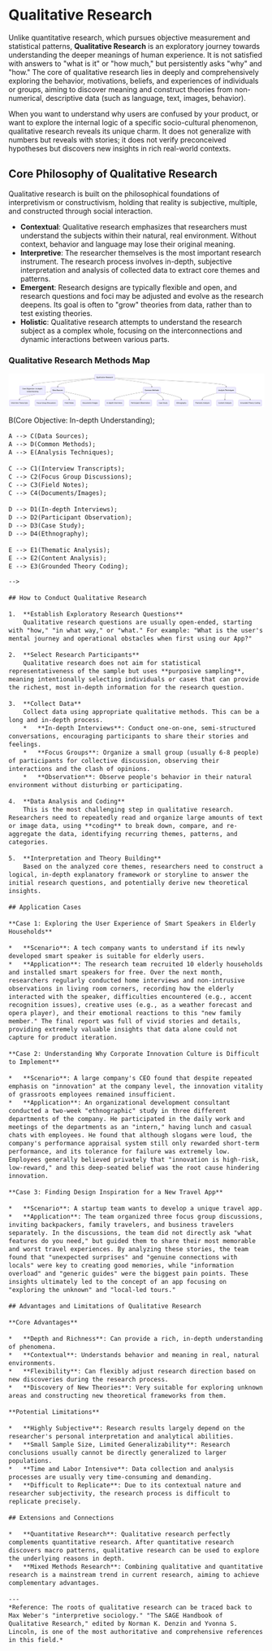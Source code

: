 # Qualitative Research

Unlike quantitative research, which pursues objective measurement and statistical patterns, **Qualitative Research** is an exploratory journey towards understanding the deeper meanings of human experience. It is not satisfied with answers to "what is it" or "how much," but persistently asks "why" and "how." The core of qualitative research lies in deeply and comprehensively exploring the behavior, motivations, beliefs, and experiences of individuals or groups, aiming to discover meaning and construct theories from non-numerical, descriptive data (such as language, text, images, behavior).

When you want to understand why users are confused by your product, or want to explore the internal logic of a specific socio-cultural phenomenon, qualitative research reveals its unique charm. It does not generalize with numbers but reveals with stories; it does not verify preconceived hypotheses but discovers new insights in rich real-world contexts.

## Core Philosophy of Qualitative Research

Qualitative research is built on the philosophical foundations of interpretivism or constructivism, holding that reality is subjective, multiple, and constructed through social interaction.

*   **Contextual**: Qualitative research emphasizes that researchers must understand the subjects within their natural, real environment. Without context, behavior and language may lose their original meaning.
*   **Interpretive**: The researcher themselves is the most important research instrument. The research process involves in-depth, subjective interpretation and analysis of collected data to extract core themes and patterns.
*   **Emergent**: Research designs are typically flexible and open, and research questions and foci may be adjusted and evolve as the research deepens. Its goal is often to "grow" theories from data, rather than to test existing theories.
*   **Holistic**: Qualitative research attempts to understand the research subject as a complex whole, focusing on the interconnections and dynamic interactions between various parts.

### Qualitative Research Methods Map

![Qualitative Research Process](./Qualitative-Research-Tutorial-en-mermaid.png)

<!--
```mermaid

graph TD
    A(Qualitative Research) --> B(Core Objective: In-depth Understanding);
    A --> C(Data Sources);
    A --> D(Common Methods);
    A --> E(Analysis Techniques);

    C --> C1(Interview Transcripts);
    C --> C2(Focus Group Discussions);
    C --> C3(Field Notes);
    C --> C4(Documents/Images);

    D --> D1(In-depth Interviews);
    D --> D2(Participant Observation);
    D --> D3(Case Study);
    D --> D4(Ethnography);

    E --> E1(Thematic Analysis);
    E --> E2(Content Analysis);
    E --> E3(Grounded Theory Coding);

```
-->

## How to Conduct Qualitative Research

1.  **Establish Exploratory Research Questions**
    Qualitative research questions are usually open-ended, starting with "how," "in what way," or "what." For example: "What is the user's mental journey and operational obstacles when first using our App?"

2.  **Select Research Participants**
    Qualitative research does not aim for statistical representativeness of the sample but uses **purposive sampling**, meaning intentionally selecting individuals or cases that can provide the richest, most in-depth information for the research question.

3.  **Collect Data**
    Collect data using appropriate qualitative methods. This can be a long and in-depth process.
    *   **In-depth Interviews**: Conduct one-on-one, semi-structured conversations, encouraging participants to share their stories and feelings.
    *   **Focus Groups**: Organize a small group (usually 6-8 people) of participants for collective discussion, observing their interactions and the clash of opinions.
    *   **Observation**: Observe people's behavior in their natural environment without disturbing or participating.

4.  **Data Analysis and Coding**
    This is the most challenging step in qualitative research. Researchers need to repeatedly read and organize large amounts of text or image data, using **coding** to break down, compare, and re-aggregate the data, identifying recurring themes, patterns, and categories.

5.  **Interpretation and Theory Building**
    Based on the analyzed core themes, researchers need to construct a logical, in-depth explanatory framework or storyline to answer the initial research questions, and potentially derive new theoretical insights.

## Application Cases

**Case 1: Exploring the User Experience of Smart Speakers in Elderly Households**

*   **Scenario**: A tech company wants to understand if its newly developed smart speaker is suitable for elderly users.
*   **Application**: The research team recruited 10 elderly households and installed smart speakers for free. Over the next month, researchers regularly conducted home interviews and non-intrusive observations in living room corners, recording how the elderly interacted with the speaker, difficulties encountered (e.g., accent recognition issues), creative uses (e.g., as a weather forecast and opera player), and their emotional reactions to this "new family member." The final report was full of vivid stories and details, providing extremely valuable insights that data alone could not capture for product iteration.

**Case 2: Understanding Why Corporate Innovation Culture is Difficult to Implement**

*   **Scenario**: A large company's CEO found that despite repeated emphasis on "innovation" at the company level, the innovation vitality of grassroots employees remained insufficient.
*   **Application**: An organizational development consultant conducted a two-week "ethnographic" study in three different departments of the company. He participated in the daily work and meetings of the departments as an "intern," having lunch and casual chats with employees. He found that although slogans were loud, the company's performance appraisal system still only rewarded short-term performance, and its tolerance for failure was extremely low. Employees generally believed privately that "innovation is high-risk, low-reward," and this deep-seated belief was the root cause hindering innovation.

**Case 3: Finding Design Inspiration for a New Travel App**

*   **Scenario**: A startup team wants to develop a unique travel app.
*   **Application**: The team organized three focus group discussions, inviting backpackers, family travelers, and business travelers separately. In the discussions, the team did not directly ask "what features do you need," but guided them to share their most memorable and worst travel experiences. By analyzing these stories, the team found that "unexpected surprises" and "genuine connections with locals" were key to creating good memories, while "information overload" and "generic guides" were the biggest pain points. These insights ultimately led to the concept of an app focusing on "exploring the unknown" and "local-led tours."

## Advantages and Limitations of Qualitative Research

**Core Advantages**

*   **Depth and Richness**: Can provide a rich, in-depth understanding of phenomena.
*   **Contextual**: Understands behavior and meaning in real, natural environments.
*   **Flexibility**: Can flexibly adjust research direction based on new discoveries during the research process.
*   **Discovery of New Theories**: Very suitable for exploring unknown areas and constructing new theoretical frameworks from them.

**Potential Limitations**

*   **Highly Subjective**: Research results largely depend on the researcher's personal interpretation and analytical abilities.
*   **Small Sample Size, Limited Generalizability**: Research conclusions usually cannot be directly generalized to larger populations.
*   **Time and Labor Intensive**: Data collection and analysis processes are usually very time-consuming and demanding.
*   **Difficult to Replicate**: Due to its contextual nature and researcher subjectivity, the research process is difficult to replicate precisely.

## Extensions and Connections

*   **Quantitative Research**: Qualitative research perfectly complements quantitative research. After quantitative research discovers macro patterns, qualitative research can be used to explore the underlying reasons in depth.
*   **Mixed Methods Research**: Combining qualitative and quantitative research is a mainstream trend in current research, aiming to achieve complementary advantages.

---
*Reference: The roots of qualitative research can be traced back to Max Weber's "interpretive sociology." "The SAGE Handbook of Qualitative Research," edited by Norman K. Denzin and Yvonna S. Lincoln, is one of the most authoritative and comprehensive references in this field.*